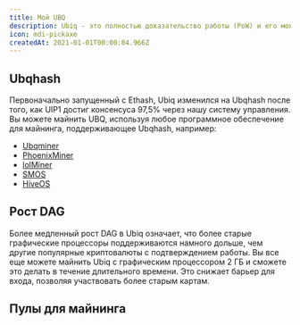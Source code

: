 ```yaml
---
title: Мой UBQ
description: Ubiq - это полностью доказательство работы (PoW) и его можно майнить на графических процессорах потребительского уровня.
icon: mdi-pickaxe
createdAt: 2021-01-01T00:00:04.966Z
---
```


## Ubqhash

Первоначально запущенный с Ethash, Ubiq изменился на Ubqhash после того, как UIP1 достиг консенсуса 97,5% через нашу систему управления. Вы можете майнить UBQ, используя любое программное обеспечение для майнинга, поддерживающее Ubqhash, например:

* [Ubqminer](https://github.com/ubiq/ubqminer/releases)
* [PhoenixMiner](https://bitcointalk.org/index.php?topic=2647654.msg48314178#msg48314178)
* [lolMiner](https://github.com/Lolliedieb/lolMiner-releases/releases)
* [SMOS](https://simplemining.net/)
* [HiveOS](https://hiveos.farm/)

## Рост DAG

Более медленный рост DAG в Ubiq означает, что более старые графические процессоры поддерживаются намного дольше, чем другие популярные криптовалюты с подтверждением работы. Вы все еще можете майнить Ubiq с графическим процессором 2 ГБ и сможете это делать в течение длительного времени. Это снижает барьер для входа, позволяя участвовать более старым картам.

<dag-growth-chart></dag-growth-chart>

<dag-size></dag-size>

## Пулы для майнинга

<pool-table></pool-table>
